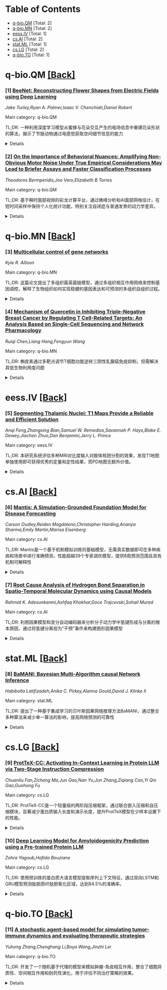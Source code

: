 <div id=toc></div>

# Table of Contents

- [q-bio.QM](#q-bio.QM) [Total: 2]
- [q-bio.MN](#q-bio.MN) [Total: 2]
- [eess.IV](#eess.IV) [Total: 1]
- [cs.AI](#cs.AI) [Total: 2]
- [stat.ML](#stat.ML) [Total: 1]
- [cs.LG](#cs.LG) [Total: 2]
- [q-bio.TO](#q-bio.TO) [Total: 1]


<div id='q-bio.QM'></div>

# q-bio.QM [[Back]](#toc)

### [1] [BeeNet: Reconstructing Flower Shapes from Electric Fields using Deep Learning](https://arxiv.org/abs/2508.11724)
*Jake Turley,Ryan A. Palmer,Isaac V. Chenchiah,Daniel Robert*

Main category: q-bio.QM

TL;DR: 一种利用深度学习模型从蜜蜂与花朵交互产生的电场信息中重建花朵形状的算法，揭示了节肢动物通过电感觉获取空间细节信息的能力


<details>
  <summary>Details</summary>
Motivation: 研究节肢动物如蜜蜂如何利用环境电场信息来识别和重建花朵形状，以了解节肢动物环境知觉的机制

Method: 使用模拟的蜜蜂-花朵交互电场数据训练UNet深度学习模型，从电场信息中重建花瓣形状，并研究不同距离下的重建效果

Result: 模型能够准确重建多种花朵形状，包括训练集中未包含的复杂形状；重建性能在最佳蜜蜂-花朵距离处达到峰值

Conclusion: 电感觉能够传递丰富的空间细节信息，为节肢动物环境知觉提供了新的见解

Abstract: Arthropods, including pollinators, respond to environmental electrical
fields. Here, we show that electric field information can be decoded to
reconstruct environmental features. We develop an algorithm capable of
inferring the shapes of polarisable flowers from the electric field generated
by a nearby charged bee. We simulated electric fields arising from bee flower
interactions for flowers with varying petal geometries. These simulated data
were used to train a deep learning UNet model to recreate petal shapes. The
model accurately reconstructed diverse flower shapes including more complex
flower shapes not included in training. Reconstruction performance peaked at an
optimal bee flower distance, indicating distance-dependent encoding of shape
information. These findings show that electroreception can impart rich spatial
detail, offering insights into arthropod environmental perception.

</details>


### [2] [On the Importance of Behavioral Nuances: Amplifying Non-Obvious Motor Noise Under True Empirical Considerations May Lead to Briefer Assays and Faster Classification Processes](https://arxiv.org/abs/2508.12742)
*Theodoros Bermperidis,Joe Vero,Elizabeth B Torres*

Main category: q-bio.QM

TL;DR: 基于瞬时面部视频的彩龙计算平台，通过微峰分析和AI面部网格估计，在短时间采样中保持个人化统计功能，特别关注自闭症与普通发育的动力学差异。


<details>
  <summary>Details</summary>
Motivation: 解决大规模数据采集困难与短时间采样之间的谜难，避免传统统计方法在生物节律时间序列数据中对非正态分布和非线性过程的偏见导致的信息丢失问题。

Method: 结合微峰数据类型与AI面部网格估计技术，采用几何和非线性动力学系统方法分析动力学特征（特别是速度数据），捕捉所有面部微峰包括情感微表情的细微差异。

Result: 开发出能够在5秒短视频中维持个人化统计功能的彩龙计算平台，成功捕捉面部微峰和情感微表情细节。

Conclusion: 该方法提供了区分自闭症与普通发育个体在动力学和几何模式上差异的新途径，为短时间数据采样领域带来重要进展。

Abstract: There is a tradeoff between attaining statistical power with large, difficult
to gather data sets, and producing highly scalable assays that register brief
data samples. Often, as grand-averaging techniques a priori assume
normally-distributed parameters and linear, stationary processes in
biorhythmic, time series data, important information is lost, averaged out as
gross data. We developed an affective computing platform that enables taking
brief data samples while maintaining personalized statistical power. This is
achieved by combining a new data type derived from the micropeaks present in
time series data registered from brief (5-second-long) face videos with recent
advances in AI-driven face-grid estimation methods. By adopting geometric and
nonlinear dynamical systems approaches to analyze the kinematics, especially
the speed data, the new methods capture all facial micropeaks. These include as
well the nuances of different affective micro expressions. We offer new ways to
differentiate dynamical and geometric patterns present in autistic individuals
from those found more commonly in neurotypical development.

</details>


<div id='q-bio.MN'></div>

# q-bio.MN [[Back]](#toc)

### [3] [Multicellular control of gene networks](https://arxiv.org/abs/2508.11783)
*Kyle R. Allison*

Main category: q-bio.MN

TL;DR: 这篇论文提出了多组织菌英菌链模型，通过多组织相互作用网络来控制基因调控，解释了生物组织如何实现稳健的基因表达和可预测的多组织自组织过程。


<details>
  <summary>Details</summary>
Motivation: 解决基因调控网络的复杂性和与基因表达数据的不一致性问题，探索多组织相互作用如何作为新的调控机制来简化生物系统的表面复杂性。

Method: 以大肠菌索K-12为模型系统，分析多组织自组织过程中的物理和化学相互作用网络，提出多组织菌英菌链模型，将基因网络的输入与输出通过多组织相互作用连接起来。

Result: 多组织相互作用网络能够作为关键基因网络的输入，产生稳健的基因表达；同时多组织相互作用网络又是基因网络在自组织过程中的输出，形成了一种独特的生物控制机制。

Conclusion: 多组织菌英菌链是一种通用的机制，通过可靠地传播多组织群落和预测性地确定每个细胞在多组织自组织和发育过程中的基因网络输入，使得生物组织能够控制细胞行为并且比其部分之和更简单。

Abstract: Biological organisms are simple at heart: cells, their basic units, perform a
variety of behaviors by expressing proteins from DNA-encoded genes. Gene
expression though depends on sets of often-convoluted regulatory interactions
known as gene networks, contributing to biology's apparent complexity. Even in
Escherichia coli K-12, the pioneering model organism of molecular biology, gene
networks are complicated and inconsistent with gene expression data. Recent
discoveries of multicellular self-organization in E. coli suggest a new model
for gene regulation that may help in many cases: control of gene networks by
multicellular interaction networks, i.e. the changing physical and chemical
interactions between cells in communities. E. coli's observed dynamics indicate
multicellular interactions serve as inputs for key gene networks, thereby
producing robust expression of otherwise noisy genes. In turn, multicellular
interaction networks are dynamically generated as outputs of gene networks
during self-organization. Thus, multicellular self-organization enables
uniquely-biological control mechanisms that are not available to individual
cells. As further suggested by E. coli self-organization, the gene-network
outputs from one multicellular stage can be linked, via multicellular
interaction networks, to serve as the gene-network inputs for later stages,
thereby creating multicellular daisy chains. Daisy chains are a general model
for reliably propagating multicellular communities and, therefore, for
predictably determining the gene-network inputs of each cell throughout
multicellular self-organization and development. Considerations for several
fields are briefly discussed and suggest multicellular daisy chains are a
general mechanism for biological organisms to control cell behavior and to be
simpler than the sum of their parts.

</details>


### [4] [Mechanism of Quercetin in Inhibiting Triple-Negative Breast Cancer by Regulating T Cell-Related Targets: An Analysis Based on Single-Cell Sequencing and Network Pharmacology](https://arxiv.org/abs/2508.12731)
*Ruiqi Chen,Liang Hang,Fengyun Wang*

Main category: q-bio.MN

TL;DR: 槲皮素通过多靶点调节T细胞功能逆转三阴性乳腺癌免疫抑制，但需解决其低生物利用度问题


<details>
  <summary>Details</summary>
Motivation: 研究槲皮素通过调节T细胞相关靶点抑制三阴性乳腺癌的机制，为TNBC免疫治疗提供新策略

Method: 整合单细胞RNA测序和网络药理学，通过PCA和UMAP聚类识别T细胞亚群，筛选TNBC相关靶点，进行分子对接和PPI网络验证

Result: 槲皮素与79个TNBC靶点相互作用，与GSK3B亲和力最高(-13.2 kJ/mol)，AKT1和MMP9表达与患者生存相关

Conclusion: 槲皮素可能通过多靶点调节T细胞功能逆转TNBC免疫抑制，但临床应用需要解决低生物利用度问题

Abstract: Objective: To investigate the mechanism by which quercetin inhibits
triple-negative breast cancer (TNBC) through regulating T-cell-related targets,
providing a novel strategy for TNBC immunotherapy.Methods: Single-cell RNA
sequencing (GSE161529 dataset) and network pharmacology were integrated. PCA
and UMAP clustering identified T-cell subsets and differentially expressed
genes in TNBC microenvironment. TNBC-related targets were screened via CTD and
OMIM databases, with functional pathways analyzed by GO/KEGG enrichment.
Molecular docking and PPI networks validated interactions between quercetin and
core targets.Results: Quercetin intersected with 79 TNBC targets, including
AKT1, EGFR, and MMP9, enriched in EGFR inhibitor resistance and endocrine
resistance pathways. Molecular docking revealed the highest affinity between
quercetin and GSK3B (-13.2 kJ/mol). AKT1 and MMP9 expression correlated with
patient survival.Conclusion: Quercetin may reverse TNBC immunosuppression by
multi-target modulation of T-cell function, but clinical application requires
solutions for its low bioavailability, such as delivery systems or combination
therapies.

</details>


<div id='eess.IV'></div>

# eess.IV [[Back]](#toc)

### [5] [Segmenting Thalamic Nuclei: T1 Maps Provide a Reliable and Efficient Solution](https://arxiv.org/abs/2508.12508)
*Anqi Feng,Zhangxing Bian,Samuel W. Remedios,Savannah P. Hays,Blake E. Dewey,Jiachen Zhuo,Dan Benjamini,Jerry L. Prince*

Main category: eess.IV

TL;DR: 本研究系统评估多种MRI对比度输入对胺体核团分割的效果，发现T1地图单独使用即可获得优秀的定量和定性结果，而PD地图无额外价值。


<details>
  <summary>Details</summary>
Motivation: 准确的胺体核团分割对理解神经系统疾病和应用临床干预至关重要，但最优的MRI输入方案仍不明确。需要系统评估不同对比度输入的效果。

Method: 系统评估MPRAGE、FGATIR、定量PD和T1地图、以及不同反转时间的多个T1加权图像。对多TI图像采用梯度基准显著性分析和Monte Carlo dropout方法，提出综合重要性得分来选择最佳图像。使用3D U-Net训练每种配置。

Result: T1地图单独使用即可获得强劲的定量表现和优秀的定性结果，PD地图则无额外价值。T1地图在所有评估选项中表现最优。

Conclusion: T1地图是胺体核团分割的可靠高效输入选择，为临床或研究应用中的成像协议优化提供了重要指导。

Abstract: Accurate thalamic nuclei segmentation is crucial for understanding
neurological diseases, brain functions, and guiding clinical interventions.
However, the optimal inputs for segmentation remain unclear. This study
systematically evaluates multiple MRI contrasts, including MPRAGE and FGATIR
sequences, quantitative PD and T1 maps, and multiple T1-weighted images at
different inversion times (multi-TI), to determine the most effective inputs.
For multi-TI images, we employ a gradient-based saliency analysis with Monte
Carlo dropout and propose an Overall Importance Score to select the images
contributing most to segmentation. A 3D U-Net is trained on each of these
configurations. Results show that T1 maps alone achieve strong quantitative
performance and superior qualitative outcomes, while PD maps offer no added
value. These findings underscore the value of T1 maps as a reliable and
efficient input among the evaluated options, providing valuable guidance for
optimizing imaging protocols when thalamic structures are of clinical or
research interest.

</details>


<div id='cs.AI'></div>

# cs.AI [[Back]](#toc)

### [6] [Mantis: A Simulation-Grounded Foundation Model for Disease Forecasting](https://arxiv.org/abs/2508.12260)
*Carson Dudley,Reiden Magdaleno,Christopher Harding,Ananya Sharma,Emily Martin,Marisa Eisenberg*

Main category: cs.AI

TL;DR: Mantis是一个基于机制模拟训练的基础模型，无需真实数据即可在多种疾病和场景中进行准确预测，性能超越39个专家调优模型，提供8周预测范围且具有机制可解释性


<details>
  <summary>Details</summary>
Motivation: 解决传统传染病预测模型需要疾病特定数据、定制化训练和专家调优的问题，特别是在新发疫情或资源匮乏地区的预测挑战

Method: 基于超过4亿天爆发动态的机制模拟训练，涵盖多种病原体、传播模式、干预措施和监测伪影，完全无需真实世界数据

Result: 在6种疾病测试中超越所有39个专家调优模型，包括CDC COVID-19预测中心的所有模型，能够泛化到新的流行病学机制，提供8周预测范围

Conclusion: Mantis作为下一代疾病预测系统的基础，具有通用性、可解释性和在传统模型失败场景中的部署能力

Abstract: Infectious disease forecasting in novel outbreaks or low resource settings
has been limited by the need for disease-specific data, bespoke training, and
expert tuning. We introduce Mantis, a foundation model trained entirely on
mechanistic simulations, which enables out-of-the-box forecasting across
diseases, regions, and outcomes, even in settings with limited historical data.
Mantis is built on over 400 million simulated days of outbreak dynamics
spanning diverse pathogens, transmission modes, interventions, and surveillance
artifacts. Despite requiring no real-world data during training, Mantis
outperformed 39 expert-tuned models we tested across six diseases, including
all models in the CDC's COVID-19 Forecast Hub. Mantis generalized to novel
epidemiological regimes, including diseases with held-out transmission
mechanisms, demonstrating that it captures fundamental contagion dynamics.
Critically, Mantis is mechanistically interpretable, enabling public health
decision-makers to identify the latent drivers behind its predictions. Finally,
Mantis delivers accurate forecasts at 8-week horizons, more than doubling the
actionable range of most models, enabling proactive public health planning.
Together, these capabilities position Mantis as a foundation for
next-generation disease forecasting systems: general, interpretable, and
deployable where traditional models fail.

</details>


### [7] [Root Cause Analysis of Hydrogen Bond Separation in Spatio-Temporal Molecular Dynamics using Causal Models](https://arxiv.org/abs/2508.12500)
*Rahmat K. Adesunkanmi,Ashfaq Khokhar,Goce Trajcevski,Sohail Murad*

Main category: cs.AI

TL;DR: 利用因果模型和变分自动编码器来分析分子动力学中氢键形成与分离的根本原因，通过将氢键分离视为"干预"事件来构建图形因果模型


<details>
  <summary>Details</summary>
Motivation: 解决分子动力学模拟中资源消耗大、需手动扫描输出来发现"有趣事件"的挑战，特别是理解氢键形成与分离的根本原因

Method: 受因果模型启发，将氢键分离视为"干预"事件，使用变分自动编码器类的架构来推断根本原因变量，构建图形因果模型

Result: 在手性分离的原子轨迹数据上验证有效性，能够预测多步未来变化并找到驱动系统变化的关键变量

Conclusion: 该框架为分子动态系统提供了根因分析的新视角，通过捕捉分子相互作用条件分布的移动来理解结合事件的因果机制

Abstract: Molecular dynamics simulations (MDS) face challenges, including
resource-heavy computations and the need to manually scan outputs to detect
"interesting events," such as the formation and persistence of hydrogen bonds
between atoms of different molecules. A critical research gap lies in
identifying the underlying causes of hydrogen bond formation and separation
-understanding which interactions or prior events contribute to their emergence
over time. With this challenge in mind, we propose leveraging spatio-temporal
data analytics and machine learning models to enhance the detection of these
phenomena. In this paper, our approach is inspired by causal modeling and aims
to identify the root cause variables of hydrogen bond formation and separation
events. Specifically, we treat the separation of hydrogen bonds as an
"intervention" occurring and represent the causal structure of the bonding and
separation events in the MDS as graphical causal models. These causal models
are built using a variational autoencoder-inspired architecture that enables us
to infer causal relationships across samples with diverse underlying causal
graphs while leveraging shared dynamic information. We further include a step
to infer the root causes of changes in the joint distribution of the causal
models. By constructing causal models that capture shifts in the conditional
distributions of molecular interactions during bond formation or separation,
this framework provides a novel perspective on root cause analysis in molecular
dynamic systems. We validate the efficacy of our model empirically on the
atomic trajectories that used MDS for chiral separation, demonstrating that we
can predict many steps in the future and also find the variables driving the
observed changes in the system.

</details>


<div id='stat.ML'></div>

# stat.ML [[Back]](#toc)

### [8] [BaMANI: Bayesian Multi-Algorithm causal Network Inference](https://arxiv.org/abs/2508.11741)
*Habibolla Latifizadeh,Anika C. Pirkey,Alanna Gould,David J. Klinke II*

Main category: stat.ML

TL;DR: 提出了一种基于集成学习的贝叶斯因果网络推理方法BaMANI，通过整合多种算法来减少单一算法的影响，提高网络预测的可靠性


<details>
  <summary>Details</summary>
Motivation: 虽然贝叶斯网络推理算法不断发展，但预测结果往往受到特定计算算法的不透明影响，需要一种方法来减少这种算法依赖性

Method: 采用"群体智慧"策略，开发了集成学习框架BaMANI，整合多种贝叶斯网络推理算法进行因果网络推断

Result: 开发了BaMANI软件工具，并在人类乳腺癌研究中进行了应用验证

Conclusion: 集成学习方法能够有效减少单一算法对贝叶斯因果网络推理结果的影响，提高预测的稳健性和可靠性

Abstract: Improved computational power has enabled different disciplines to predict
causal relationships among modeled variables using Bayesian network inference.
While many alternative algorithms have been proposed to improve the efficiency
and reliability of network prediction, the predicted causal networks reflect
the generative process but also bear an opaque imprint of the specific
computational algorithm used. Following a ``wisdom of the crowds" strategy, we
developed an ensemble learning approach to marginalize the impact of a single
algorithm on Bayesian causal network inference. To introduce the approach, we
first present the theoretical foundation of this framework. Next, we present a
comprehensive implementation of the framework in terms of a new software tool
called BaMANI (Bayesian Multi-Algorithm causal Network Inference). Finally, we
describe a BaMANI use-case from biology, particularly within human breast
cancer studies.

</details>


<div id='cs.LG'></div>

# cs.LG [[Back]](#toc)

### [9] [ProtTeX-CC: Activating In-Context Learning in Protein LLM via Two-Stage Instruction Compression](https://arxiv.org/abs/2508.12212)
*Chuanliu Fan,Zicheng Ma,Jun Gao,Nan Yu,Jun Zhang,Ziqiang Cao,Yi Qin Gao,Guohong Fu*

Main category: cs.LG

TL;DR: ProtTeX-CC是一个轻量级的两阶段压缩框架，通过联合嵌入压缩和自压缩模块，显著减少蛋白质输入长度和演示长度，提升ProtTeX模型在少样本设置下的性能。


<details>
  <summary>Details</summary>
Motivation: 解决ProtTeX模型的两个主要限制：序列和结构标记的拼接导致蛋白质长度翻倍并破坏模态对齐；受限于训练语料和上下文窗口，无法进行上下文学习，限制了泛化能力。

Method: 两阶段压缩框架：1) 联合嵌入压缩机制在残基级别融合序列和结构表示，将蛋白质输入长度减半；2) 自压缩模块将完整演示聚合到最后几个语言标记的潜在空间中，大幅减少演示长度。

Result: 在16-shot设置下实现约93.68%的总提示长度压缩比。蛋白质功能预测实验中，域内基准性能提升2%，域外数据集性能提升11%。

Conclusion: ProtTeX-CC通过有效的压缩策略显著提升了ProtTeX模型的效率和泛化能力，仅需少量额外参数即可实现性能提升。

Abstract: Recent advances in protein large language models, such as ProtTeX, represent
both side-chain amino acids and backbone structure as discrete token sequences
of residue length. While this design enables unified modeling of multimodal
protein information, it suffers from two major limitations: (1) The
concatenation of sequence and structure tokens approximately doubles the
protein length and breaks the intrinsic residue-level alignment between
modalities. (2) Constrained by the training corpus and limited context window,
ProtTeX is typically trained on single-protein inputs, rendering it
incompatible with in-context learning (ICL) and thus limiting its
generalization capability. To address these issues, we propose ProtTeX-CC, a
lightweight two-stage compression framework designed to enhance ProtTeX under
few-shot settings. We first design a joint embedding compression mechanism that
fuses sequence and structure representations at the residue level, effectively
reducing the protein input length by half without sacrificing performance. Then
we propose a self-compression module that aggregates each full demonstration
into the latent space of the last few linguistic tokens, reducing the average
demonstration length from 751 tokens to less than 16 tokens. Compared to the
original ProtTeX, our self-compression approach achieves a compression ratio of
approximately 93.68% in the total prompt length under the 16-shot setting.
Without modifying the backbone model, ProtTeX-CC introduces only a small number
of additional parameters through PEFT-based tuning in the joint embedding
compression stage and a single trainable projection layer in the
self-compression stage. Extensive experiments on protein function prediction
show that ProtTeX-CC improves performance on the in-domain benchmark by 2%, and
generalizes well to the out-of-domain dataset with a performance gain of 11%.

</details>


### [10] [Deep Learning Model for Amyloidogenicity Prediction using a Pre-trained Protein LLM](https://arxiv.org/abs/2508.12575)
*Zohra Yagoub,Hafida Bouziane*

Main category: cs.LG

TL;DR: 使用预训练的蛋白质大语言模型提取序列上下文特征，通过双向LSTM和GRU模型预测肽胆原纤肽胆氧化区域，达到84.5%的准确率。


<details>
  <summary>Details</summary>
Motivation: 肽胆原纤肽胆氧化预测是生物信息学重点领域，当前方法主要基于进化模体和氨基酸特性，序列信息特征显示出高预测性能。

Method: 利用预训练的蛋白质大语言模型提取序列上下文特征，构建双向LSTM和GRU深度学习模型进行肽胆原纤肽胆氧化区域预测。

Result: 在10折交叉验证中获得84.5%的准确率，在测试数据集上获得83%的准确率，表现出竞争力。

Conclusion: 证明了大语言模型在提高肽胆原纤肽胆氧化预测准确性方面的潜力，为该领域提供了新的计算方法。

Abstract: The prediction of amyloidogenicity in peptides and proteins remains a focal
point of ongoing bioinformatics. The crucial step in this field is to apply
advanced computational methodologies. Many recent approaches to predicting
amyloidogenicity within proteins are highly based on evolutionary motifs and
the individual properties of amino acids. It is becoming increasingly evident
that the sequence information-based features show high predictive performance.
Consequently, our study evaluated the contextual features of protein sequences
obtained from a pretrained protein large language model leveraging
bidirectional LSTM and GRU to predict amyloidogenic regions in peptide and
protein sequences. Our method achieved an accuracy of 84.5% on 10-fold
cross-validation and an accuracy of 83% in the test dataset. Our results
demonstrate competitive performance, highlighting the potential of LLMs in
enhancing the accuracy of amyloid prediction.

</details>


<div id='q-bio.TO'></div>

# q-bio.TO [[Back]](#toc)

### [11] [A stochastic agent-based model for simulating tumor-immune dynamics and evaluating therapeutic strategies](https://arxiv.org/abs/2508.12297)
*Yuhong Zhang,Chenghang Li,Boya Wang,Jinzhi Lei*

Main category: q-bio.TO

TL;DR: 开发了一个随机基于代理的模型来模拟肿瘤-免疫相互作用，整合了细胞异质性、空间相互作用和耐药性演化，用于评估不同治疗策略的效果。


<details>
  <summary>Details</summary>
Motivation: 肿瘤-免疫相互作用对癌症进展和治疗结果至关重要，需要开发能够捕捉细胞异质性和空间动态的计算模型来优化治疗策略。

Method: 使用随机基于代理的模型，在二维微环境中模拟四种主要细胞类型（肿瘤细胞、细胞毒性T细胞、辅助T细胞、调节性T细胞）的动态行为，包括增殖、凋亡、迁移和免疫调节等关键生物过程。

Result: 模拟重现了免疫特权等涌现现象，所有治疗均能不同程度抑制肿瘤生长并重塑肿瘤微环境。联合治疗（特别是靶向治疗+免疫治疗）效果最佳，能有效控制肿瘤并延迟耐药性出现。敏感性分析显示治疗强度与疗效存在非线性关系。

Conclusion: 基于代理的建模能有效捕捉复杂肿瘤-免疫动态，为优化癌症治疗策略提供了可扩展、生物学可解释的计算平台，适合未来与实验或临床数据整合。

Abstract: Tumor-immune interactions are central to cancer progression and treatment
outcomes. In this study, we present a stochastic agent-based model that
integrates cellular heterogeneity, spatial cell-cell interactions, and drug
resistance evolution to simulate tumor growth and immune response in a
two-dimensional microenvironment. The model captures dynamic behaviors of four
major cell types--tumor cells, cytotoxic T lymphocytes, helper T cells, and
regulatory T cells--and incorporates key biological processes such as
proliferation, apoptosis, migration, and immune regulation. Using this
framework, we simulate tumor progression under different therapeutic
interventions, including radiotherapy, targeted therapy, and immune checkpoint
blockade. Our simulations reproduce emergent phenomena such as immune privilege
and spatial immune exclusion. Quantitative analyses show that all therapies
suppress tumor growth to varying degrees and reshape the tumor
microenvironment. Notably, combination therapies--especially targeted therapy
with immunotherapy--achieve the most effective tumor control and delay the
emergence of resistance. Additionally, sensitivity analyses reveal a nonlinear
relationship between treatment intensity and therapeutic efficacy, highlighting
the existence of optimal dosing thresholds. This work demonstrates the utility
of agent-based modeling in capturing complex tumor-immune dynamics and provides
a computational platform for optimizing cancer treatment strategies. The model
is extensible, biologically interpretable, and well-suited for future
integration with experimental or clinical data.

</details>
